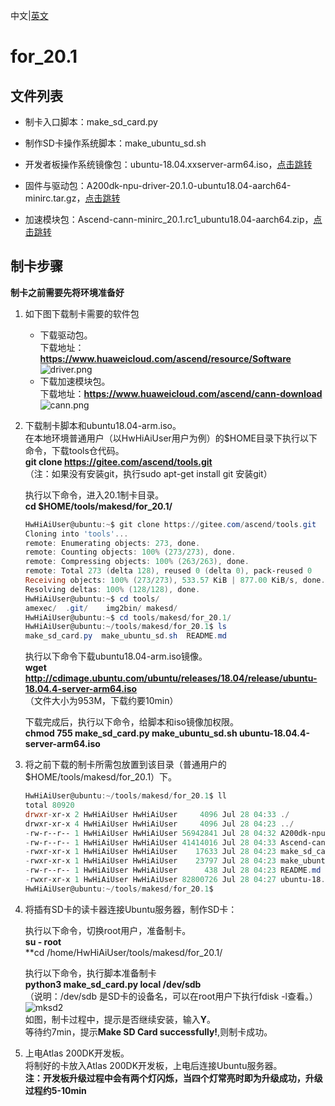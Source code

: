 中文|[英文](README_EN.md)

# for_20.1

## 文件列表

- 制卡入口脚本：make_sd_card.py

- 制作SD卡操作系统脚本：make_ubuntu_sd.sh

- 开发者板操作系统镜像包：ubuntu-18.04.xxserver-arm64.iso，[点击跳转](http://cdimage.ubuntu.com/ubuntu/releases/18.04/release/)

- 固件与驱动包：A200dk-npu-driver-20.1.0-ubuntu18.04-aarch64-minirc.tar.gz，[点击跳转](https://www.huaweicloud.com/ascend/resource/Software)

- 加速模块包：Ascend-cann-minirc_20.1.rc1_ubuntu18.04-aarch64.zip，[点击跳转](https://www.huaweicloud.com/ascend/cann-download)


## 制卡步骤

**制卡之前需要先将环境准备好**

1. 如下图下载制卡需要的软件包  
    - 下载驱动包。   
	下载地址：**https://www.huaweicloud.com/ascend/resource/Software**   
	![](https://images.gitee.com/uploads/images/2020/1205/163803_ad86c6e4_5400693.png "driver.png") 
    - 下载加速模块包。   
        下载地址：**https://www.huaweicloud.com/ascend/cann-download**    
        ![](https://images.gitee.com/uploads/images/2020/1205/163636_d1778bd2_5400693.png "cann.png")   
2. 下载制卡脚本和ubuntu18.04-arm.iso。  
	在本地环境普通用户（以HwHiAiUser用户为例）的$HOME目录下执行以下命令，下载tools仓代码。  
	**git clone https://gitee.com/ascend/tools.git**  
	（注：如果没有安装git，执行sudo apt-get install git 安装git）  

	执行以下命令，进入20.1制卡目录。  
	**cd $HOME/tools/makesd/for_20.1/**  
	```powershell  
	HwHiAiUser@ubuntu:~$ git clone https://gitee.com/ascend/tools.git
	Cloning into 'tools'...
	remote: Enumerating objects: 273, done.
	remote: Counting objects: 100% (273/273), done.
	remote: Compressing objects: 100% (263/263), done.
	remote: Total 273 (delta 128), reused 0 (delta 0), pack-reused 0
	Receiving objects: 100% (273/273), 533.57 KiB | 877.00 KiB/s, done.
	Resolving deltas: 100% (128/128), done.
	HwHiAiUser@ubuntu:~$ cd tools/
	amexec/  .git/    img2bin/ makesd/  
	HwHiAiUser@ubuntu:~$ cd tools/makesd/for_20.1/
	HwHiAiUser@ubuntu:~/tools/makesd/for_20.1$ ls
	make_sd_card.py  make_ubuntu_sd.sh  README.md
	```  
	执行以下命令下载ubuntu18.04-arm.iso镜像。  
	**wget http://cdimage.ubuntu.com/ubuntu/releases/18.04/release/ubuntu-18.04.4-server-arm64.iso**  
	（文件大小为953M，下载约要10min）  
	
	下载完成后，执行以下命令，给脚本和iso镜像加权限。  
	**chmod 755 make_sd_card.py make_ubuntu_sd.sh ubuntu-18.04.4-server-arm64.iso**  
	
3. 将之前下载的制卡所需包放置到该目录（普通用户的 $HOME/tools/makesd/for_20.1）下。  
	```powershell  
	HwHiAiUser@ubuntu:~/tools/makesd/for_20.1$ ll
	total 80920
	drwxr-xr-x 2 HwHiAiUser HwHiAiUser     4096 Jul 28 04:33 ./
	drwxr-xr-x 4 HwHiAiUser HwHiAiUser     4096 Jul 28 04:23 ../
	-rw-r--r-- 1 HwHiAiUser HwHiAiUser 56942841 Jul 28 04:32 A200dk-npu-driver-20.1.0-ubuntu18.04-aarch64-minirc.tar.gz
	-rw-r--r-- 1 HwHiAiUser HwHiAiUser 41414016 Jul 28 04:33 Ascend-cann-minirc_20.1.rc1_ubuntu18.04-aarch64.zip
	-rwxr-xr-x 1 HwHiAiUser HwHiAiUser    17633 Jul 28 04:23 make_sd_card.py*
	-rwxr-xr-x 1 HwHiAiUser HwHiAiUser    23797 Jul 28 04:23 make_ubuntu_sd.sh*
	-rw-r--r-- 1 HwHiAiUser HwHiAiUser      438 Jul 28 04:23 README.md
	-rwxr-xr-x 1 HwHiAiUser HwHiAiUser 82800726 Jul 28 04:27 ubuntu-18.04.4-server-arm64.iso*
	HwHiAiUser@ubuntu:~/tools/makesd/for_20.1$ 
	```  

4. 将插有SD卡的读卡器连接Ubuntu服务器，制作SD卡：  

	执行以下命令，切换root用户，准备制卡。  
	**su - root**    
        **cd /home/HwHiAiUser/tools/makesd/for_20.1/

	执行以下命令，执行脚本准备制卡  
	**python3 make_sd_card.py local /dev/sdb**  
	（说明：/dev/sdb 是SD卡的设备名，可以在root用户下执行fdisk -l查看。）  
	![mksd2](https://images.gitee.com/uploads/images/2020/0729/140246_f7c541a0_5395865.png)  
	如图，制卡过程中，提示是否继续安装，输入**Y**。  
	等待约7min，提示**Make SD Card successfully!**,则制卡成功。  
	
5. 上电Atlas 200DK开发板。  
	将制好的卡放入Atlas 200DK开发板，上电后连接Ubuntu服务器。  
	**注：开发板升级过程中会有两个灯闪烁，当四个灯常亮时即为升级成功，升级过程约5-10min**  